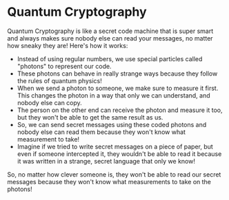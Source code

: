 # Quantum Cryptography

Quantum Cryptography is like a secret code machine that is super smart and always makes sure nobody else can read your messages, no matter how sneaky they are! Here's how it works:

* Instead of using regular numbers, we use special particles called "photons" to represent our code.
* These photons can behave in really strange ways because they follow the rules of quantum physics!
* When we send a photon to someone, we make sure to measure it first. This changes the photon in a way that only we can understand, and nobody else can copy.
* The person on the other end can receive the photon and measure it too, but they won't be able to get the same result as us.
* So, we can send secret messages using these coded photons and nobody else can read them because they won't know what measurement to take!
* Imagine if we tried to write secret messages on a piece of paper, but even if someone intercepted it, they wouldn't be able to read it because it was written in a strange, secret language that only we know!

So, no matter how clever someone is, they won't be able to read our secret messages because they won't know what measurements to take on the photons!
